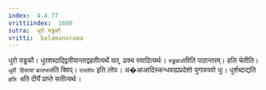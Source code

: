 ```yaml
---
index:  4.4.77
vrittiindex:  1608
sutra:  धुरो यड्ढकौ
vritti:  balamanorama 
---
```


धुरो यड्ढकौ। धुरशब्दाद्द्वितीयान्ताद्वहतीत्यर्थे यत्, ढक्च स्यादित्यर्थः। `यड्ढकञो`विति पाठान्तरम्। हलि चेतीति। `धुर्वी हिंसायां` `भ्राजभासे`ति क्विप्। `राल्लोपः` इति लोपः। अ�आआदिस्कन्धवाह्यप्रदेशो युगावयवो धुः। धुर्शब्दाद्यति `हलि चे`ति दीर्घे प्राप्ते सतीत्यर्थः। 

